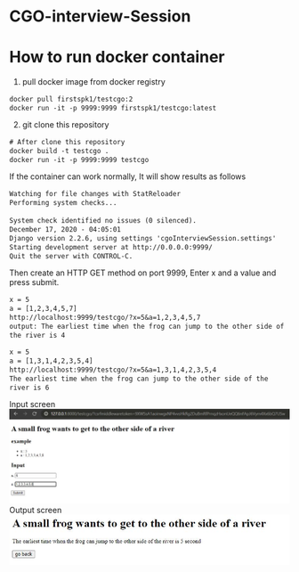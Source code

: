 # CGO-interview-Session

# How to run docker container
1. pull docker image from docker registry
```
docker pull firstspk1/testcgo:2
docker run -it -p 9999:9999 firstspk1/testcgo:latest
```

2. git clone this repository
```
# After clone this repository
docker build -t testcgo .
docker run -it -p 9999:9999 testcgo
```


If the container can work normally, It will show results as follows
```
Watching for file changes with StatReloader
Performing system checks...

System check identified no issues (0 silenced).
December 17, 2020 - 04:05:01
Django version 2.2.6, using settings 'cgoInterviewSession.settings'
Starting development server at http://0.0.0.0:9999/
Quit the server with CONTROL-C.
```


Then create an HTTP GET method on port 9999, Enter x and a value and press submit.
```
x = 5
a = [1,2,3,4,5,7]
http://localhost:9999/testcgo/?x=5&a=1,2,3,4,5,7
output: The earliest time when the frog can jump to the other side of the river is 4
```


```
x = 5
a = [1,3,1,4,2,3,5,4]
http://localhost:9999/testcgo/?x=5&a=1,3,1,4,2,3,5,4
The earliest time when the frog can jump to the other side of the river is 6 
```
Input screen
![alt text](https://github.com/firstSupakorn/CGO-interview-Session_v2/blob/master/InputScreen.jpg)
Output screen
![alt text](https://github.com/firstSupakorn/CGO-interview-Session_v2/blob/master/output.ScreenJPG.JPG)

